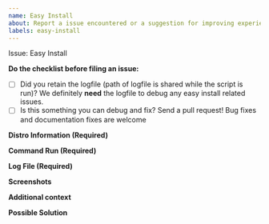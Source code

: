 ```yaml
---
name: Easy Install
about: Report a issue encountered or a suggestion for improving experience while using easy install to setup a "Bench + CapKPI + erp" environment
labels: easy-install
---
```


Issue: Easy Install

**Do the checklist before filing an issue:**
 - [ ] Did you retain the logfile (path of logfile is shared while the script is run)? We definitely **need** the logfile to debug any easy install related issues.
 - [ ] Is this something you can debug and fix? Send a pull request! Bug fixes and documentation fixes are welcome

**Distro Information (Required)**
<!--
Paste the contents of
1. uname -a
2. cat /etc/*-release
-->

**Command Run (Required)**
<!--
Knowing what was the exact command run ie which flags were used will help us narrow down the exact cause for the failure and put in a fix soon
-->

**Log File (Required)**
<!--
Upload the logfile and share the link for the same or just paste it directly (hopefully the last 50 lines should do)
-->

**Screenshots**
<!--
Optional: Screenshot of the runtime of the script
-->

**Additional context**
<!--
We need all the information we can get our hands on
-->

**Possible Solution**
<!--
Any idea what might be causing the issue. Or if you have a proposed solution to the problem?
-->
